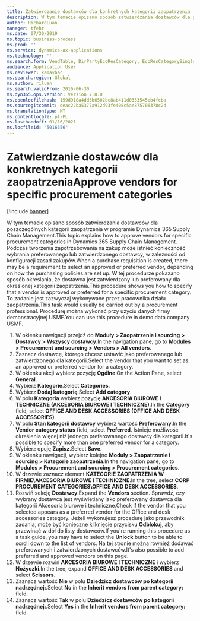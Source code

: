 ```yaml
---
title: Zatwierdzanie dostawców dla konkretnych kategorii zaopatrzenia
description: W tym temacie opisano sposób zatwierdzania dostawców dla poszczególnych kategorii zaopatrzenia w programie Dynamics 365 Supply Chain Management.
author: RichardLuan
manager: tfehr
ms.date: 07/30/2019
ms.topic: business-process
ms.prod: ''
ms.service: dynamics-ax-applications
ms.technology: ''
ms.search.form: VendTable, DirPartyEcoResCategory, EcoResCategorySingleLookup, ProcCategoryHierarchyManagement
audience: Application User
ms.reviewer: kamaybac
ms.search.region: Global
ms.author: riluan
ms.search.validFrom: 2016-06-30
ms.dyn365.ops.version: Version 7.0.0
ms.openlocfilehash: 159d918a4dd3b6502bc8ab411d0353545eb4fcba
ms.sourcegitcommit: deac22ba5377a912d93fe408c5ae875706378c2d
ms.translationtype: HT
ms.contentlocale: pl-PL
ms.lasthandoff: 01/16/2021
ms.locfileid: "5016356"
---
```

# <a name="approve-vendors-for-specific-procurement-categories"></a><span data-ttu-id="9ae33-103">Zatwierdzanie dostawców dla konkretnych kategorii zaopatrzenia</span><span class="sxs-lookup"><span data-stu-id="9ae33-103">Approve vendors for specific procurement categories</span></span>

[!include [banner](../../includes/banner.md)]

<span data-ttu-id="9ae33-104">W tym temacie opisano sposób zatwierdzania dostawców dla poszczególnych kategorii zaopatrzenia w programie Dynamics 365 Supply Chain Management.</span><span class="sxs-lookup"><span data-stu-id="9ae33-104">This topic explains how to approve vendors for specific procurement categories in Dynamics 365 Supply Chain Management.</span></span> <span data-ttu-id="9ae33-105">Podczas tworzenia zapotrzebowania na zakup może istnieć konieczność wybrania preferowanego lub zatwierdzonego dostawcy, w zależności od konfiguracji zasad zakupów.</span><span class="sxs-lookup"><span data-stu-id="9ae33-105">When a purchase requisition is created, there may be a requirement to select an approved or preferred vendor, depending on how the purchasing policies are set up.</span></span> <span data-ttu-id="9ae33-106">W tej procedurze pokazano sposób określania, że dostawca jest zatwierdzony lub preferowany dla określonej kategorii zaopatrzenia.</span><span class="sxs-lookup"><span data-stu-id="9ae33-106">This procedure shows you how to specify that a vendor is approved or preferred for a specific procurement category.</span></span> <span data-ttu-id="9ae33-107">To zadanie jest zazwyczaj wykonywane przez pracownika działu zaopatrzenia.</span><span class="sxs-lookup"><span data-stu-id="9ae33-107">This task would usually be carried out by a procurement professional.</span></span> <span data-ttu-id="9ae33-108">Procedurę można wykonać przy użyciu danych firmy demonstracyjnej USMF.</span><span class="sxs-lookup"><span data-stu-id="9ae33-108">You can use this procedure in demo data company USMF.</span></span>

1. <span data-ttu-id="9ae33-109">W okienku nawigacji przejdź do **Moduły > Zaopatrzenie i sourcing > Dostawcy > Wszyscy dostawcy**.</span><span class="sxs-lookup"><span data-stu-id="9ae33-109">In the navigation pane, go to **Modules > Procurement and sourcing > Vendors > All vendors**.</span></span>
2. <span data-ttu-id="9ae33-110">Zaznacz dostawcę, którego chcesz ustawić jako preferowanego lub zatwierdzonego dla kategorii.</span><span class="sxs-lookup"><span data-stu-id="9ae33-110">Select the vendor that you want to set as an approved or preferred vendor for a category.</span></span>
3. <span data-ttu-id="9ae33-111">W okienku akcji wybierz pozycję **Ogólne**.</span><span class="sxs-lookup"><span data-stu-id="9ae33-111">On the Action Pane, select **General**.</span></span>
4. <span data-ttu-id="9ae33-112">Wybierz **Kategorie**.</span><span class="sxs-lookup"><span data-stu-id="9ae33-112">Select **Categories**.</span></span>
5. <span data-ttu-id="9ae33-113">Wybierz **Dodaj kategorię**.</span><span class="sxs-lookup"><span data-stu-id="9ae33-113">Select **Add category**.</span></span>
6. <span data-ttu-id="9ae33-114">W polu **Kategoria** wybierz pozycję **AKCESORIA BIUROWE I TECHNICZNE (AKCESORIA BIUROWE I TECHNICZNE)**.</span><span class="sxs-lookup"><span data-stu-id="9ae33-114">In the **Category** field, select **OFFICE AND DESK ACCESSORIES (OFFICE AND DESK ACCESSORIES)**.</span></span>
7. <span data-ttu-id="9ae33-115">W polu **Stan kategorii dostawcy** wybierz wartość **Preferowany**.</span><span class="sxs-lookup"><span data-stu-id="9ae33-115">In the **Vendor category status** field, select **Preferred**.</span></span> <span data-ttu-id="9ae33-116">Istnieje możliwość określenia więcej niż jednego preferowanego dostawcy dla kategorii.</span><span class="sxs-lookup"><span data-stu-id="9ae33-116">It's possible to specify more than one preferred vendor for a category.</span></span>  
8. <span data-ttu-id="9ae33-117">Wybierz opcję **Zapisz**.</span><span class="sxs-lookup"><span data-stu-id="9ae33-117">Select **Save**.</span></span>
9. <span data-ttu-id="9ae33-118">W okienku nawigacji, wybierz kolejno **Moduły > Zaopatrzenie i sourcing > Kategorie zaopatrzenia**.</span><span class="sxs-lookup"><span data-stu-id="9ae33-118">In the navigation pane, go to **Modules > Procurement and sourcing > Procurement categories**.</span></span>
10. <span data-ttu-id="9ae33-119">W drzewie zaznacz element **KATEGORIE ZAOPATRZENIA W FIRMIE\AKCESORIA BIUROWE I TECHNICZNE**.</span><span class="sxs-lookup"><span data-stu-id="9ae33-119">In the tree, select **CORP PROCUREMENT CATEGORIES\OFFICE AND DESK ACCESSORIES**.</span></span>
11. <span data-ttu-id="9ae33-120">Rozwiń sekcję **Dostawcy**.</span><span class="sxs-lookup"><span data-stu-id="9ae33-120">Expand the **Vendors** section.</span></span> <span data-ttu-id="9ae33-121">Sprawdź, czy wybrany dostawca jest wyświetlany jako preferowany dostawca dla kategorii Akcesoria biurowe i techniczne.</span><span class="sxs-lookup"><span data-stu-id="9ae33-121">Check if the vendor that you selected appears as a preferred vendor for the Office and desk accessories category.</span></span> <span data-ttu-id="9ae33-122">Jeżeli wykonujesz procedurę jako przewodnik zadania, może być konieczne kliknięcie przycisku **Odblokuj**, aby przewinąć w dół do listy dostawców.</span><span class="sxs-lookup"><span data-stu-id="9ae33-122">If you're running this procedure as a task guide, you may have to select the **Unlock** button to be able to scroll down to the list of vendors.</span></span>  <span data-ttu-id="9ae33-123">Na tej stronie można również dodawać preferowanych i zatwierdzonych dostawców.</span><span class="sxs-lookup"><span data-stu-id="9ae33-123">It's also possible to add preferred and approved vendors on this page.</span></span>  
12. <span data-ttu-id="9ae33-124">W drzewie rozwiń **AKCESORIA BIUROWE I TECHNICZNE** i wybierz **Nożyczki**.</span><span class="sxs-lookup"><span data-stu-id="9ae33-124">In the tree, expand **OFFICE AND DESK ACCESSORIES** and select **Scissors**.</span></span>
13. <span data-ttu-id="9ae33-125">Zaznacz wartość **Nie** w polu **Dziedzicz dostawców po kategorii nadrzędnej:**.</span><span class="sxs-lookup"><span data-stu-id="9ae33-125">Select **No** in the **Inherit vendors from parent category:** field.</span></span>
14. <span data-ttu-id="9ae33-126">Zaznacz wartość **Tak** w polu **Dziedzicz dostawców po kategorii nadrzędnej:**.</span><span class="sxs-lookup"><span data-stu-id="9ae33-126">Select **Yes** in the **Inherit vendors from parent category:** field.</span></span>


